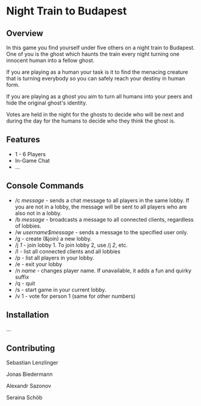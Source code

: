 # Night Train to Budapest

## Overview

In this game you find yourself under five others on a night train to Budapest. One of you is the ghost which haunts the train every night turning one innocent human into a fellow ghost.

If you are playing as a human your task is it to find the menacing creature that is turning everybody so you can safely reach your destiny in human form.

If you are playing as a ghost you aim to turn all humans into your peers and hide the original ghost's identity.

Votes are held in the night for the ghosts to decide who will be next and during the day for the humans to decide who they think the ghost is.



## Features
* 1 - 6 Players
* In-Game Chat
* ...

## Console Commands
* /c _message_ - sends a chat message to all players in the same lobby. If you are not in a lobby, the message will be sent to all players who are also not in a lobby.
* /b _message_ - broadcasts a message to all connected clients, regardless of lobbies.
* /w _username$message_ - sends a message to the specified user only. 
* /g - create (&join) a new lobby.
* /j _1_ - join lobby 1. To join lobby 2, use /j _2_, etc.
* /l - list all connected clients and all lobbies
* /p - list all players in your lobby.
* /e - exit your lobby
* /n _name_ - changes player name. If unavailable, it adds a fun and quirky suffix
* /q - quit
* /s - start game in your current lobby.
* /v 1 - vote for person 1 (same for other numbers)


## Installation
...

## Contributing

Sebastian Lenzlinger

Jonas Biedermann

Alexandr Sazonov

Seraina Schöb

